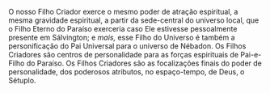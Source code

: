 ﻿O nosso Filho Criador exerce o mesmo poder de atração espiritual, a mesma gravidade espiritual, a partir da sede-central do universo local, que o Filho Eterno do Paraíso exerceria caso Ele estivesse pessoalmente presente em Sálvington; e *mais,* esse Filho do Universo é também a personificação do Pai Universal para o universo de Nébadon. Os Filhos Criadores são centros de personalidade para as forças espirituais de Pai-e-Filho do Paraíso. Os Filhos Criadores são as focalizações finais do poder de personalidade, dos poderosos atributos, no espaço-tempo, de Deus, o Sétuplo.